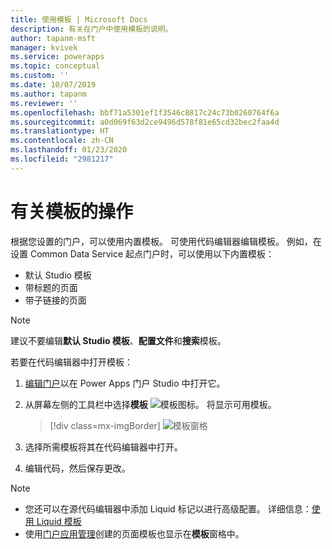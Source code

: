 ```yaml
---
title: 使用模板 | Microsoft Docs
description: 有关在门户中使用模板的说明。
author: tapanm-msft
manager: kvivek
ms.service: powerapps
ms.topic: conceptual
ms.custom: ''
ms.date: 10/07/2019
ms.author: tapanm
ms.reviewer: ''
ms.openlocfilehash: bbf71a5301ef1f3546c8817c24c73b0260764f6a
ms.sourcegitcommit: a0d069f63d2ce9496d578f81e65cd32bec2faa4d
ms.translationtype: HT
ms.contentlocale: zh-CN
ms.lasthandoff: 01/23/2020
ms.locfileid: "2981217"
---
```

# <a name="work-with-templates"></a>有关模板的操作

根据您设置的门户，可以使用内置模板。 可使用代码编辑器编辑模板。 例如，在设置 Common Data Service 起点门户时，可以使用以下内置模板：

- 默认 Studio 模板
- 带标题的页面
- 带子链接的页面


> [!NOTE]
> 建议不要编辑**默认 Studio 模板**、**配置文件**和**搜索**模板。

若要在代码编辑器中打开模板：

1.  [编辑门户](manage-existing-portals.md#edit)以在 Power Apps 门户 Studio 中打开它。  

2.  从屏幕左侧的工具栏中选择**模板** ![模板图标](media/templates-icon.png "模板图标")。 将显示可用模板。  

    > [!div class=mx-imgBorder]
    > ![模板窗格](media/templates-pane.png "模板窗格")  

3.  选择所需模板将其在代码编辑器中打开。

4.  编辑代码，然后保存更改。

> [!NOTE]
> - 您还可以在源代码编辑器中添加 Liquid 标记以进行高级配置。 详细信息：[使用 Liquid 模板](liquid/liquid-overview.md)
> - 使用[门户应用管理](configure/configure-portal.md)创建的页面模板也显示在**模板**窗格中。
